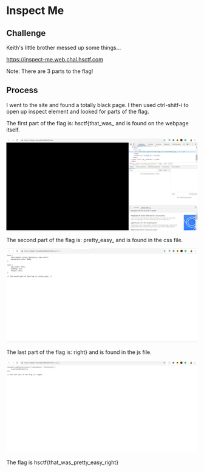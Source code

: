 # Inspect Me

## Challenge

Keith's little brother messed up some things...

https://inspect-me.web.chal.hsctf.com

Note: There are 3 parts to the flag!

## Process

I went to the site and found a totally black page. I then used ctrl-shitf-i to open up inspect element and looked for parts of the flag.

The first part of the flag is: hsctf{that_was_ and is found on the webpage itself.

![Part1.JPG](Part1.JPG)

The second part of the flag is: pretty_easy_ and is found in the css file.

![part2.JPG](part2.JPG)

The last part of the flag is: right} and is found in the js file.

![part3.JPG](part3.JPG)

The flag is hsctf{that_was_pretty_easy_right}
